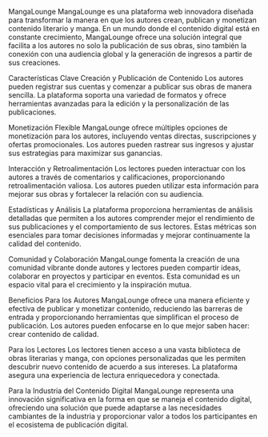 MangaLounge
MangaLounge es una plataforma web innovadora diseñada para transformar la manera en que los autores crean, publican y monetizan contenido literario y manga. En un mundo donde el contenido digital está en constante crecimiento, MangaLounge ofrece una solución integral que facilita a los autores no solo la publicación de sus obras, sino también la conexión con una audiencia global y la generación de ingresos a partir de sus creaciones.

Características Clave
Creación y Publicación de Contenido
Los autores pueden registrar sus cuentas y comenzar a publicar sus obras de manera sencilla. La plataforma soporta una variedad de formatos y ofrece herramientas avanzadas para la edición y la personalización de las publicaciones.

Monetización Flexible
MangaLounge ofrece múltiples opciones de monetización para los autores, incluyendo ventas directas, suscripciones y ofertas promocionales. Los autores pueden rastrear sus ingresos y ajustar sus estrategias para maximizar sus ganancias.

Interacción y Retroalimentación
Los lectores pueden interactuar con los autores a través de comentarios y calificaciones, proporcionando retroalimentación valiosa. Los autores pueden utilizar esta información para mejorar sus obras y fortalecer la relación con su audiencia.

Estadísticas y Análisis
La plataforma proporciona herramientas de análisis detalladas que permiten a los autores comprender mejor el rendimiento de sus publicaciones y el comportamiento de sus lectores. Estas métricas son esenciales para tomar decisiones informadas y mejorar continuamente la calidad del contenido.

Comunidad y Colaboración
MangaLounge fomenta la creación de una comunidad vibrante donde autores y lectores pueden compartir ideas, colaborar en proyectos y participar en eventos. Esta comunidad es un espacio vital para el crecimiento y la inspiración mutua.

Beneficios
Para los Autores
MangaLounge ofrece una manera eficiente y efectiva de publicar y monetizar contenido, reduciendo las barreras de entrada y proporcionando herramientas que simplifican el proceso de publicación. Los autores pueden enfocarse en lo que mejor saben hacer: crear contenido de calidad.

Para los Lectores
Los lectores tienen acceso a una vasta biblioteca de obras literarias y manga, con opciones personalizadas que les permiten descubrir nuevo contenido de acuerdo a sus intereses. La plataforma asegura una experiencia de lectura enriquecedora y conectada.

Para la Industria del Contenido Digital
MangaLounge representa una innovación significativa en la forma en que se maneja el contenido digital, ofreciendo una solución que puede adaptarse a las necesidades cambiantes de la industria y proporcionar valor a todos los participantes en el ecosistema de publicación digital.
